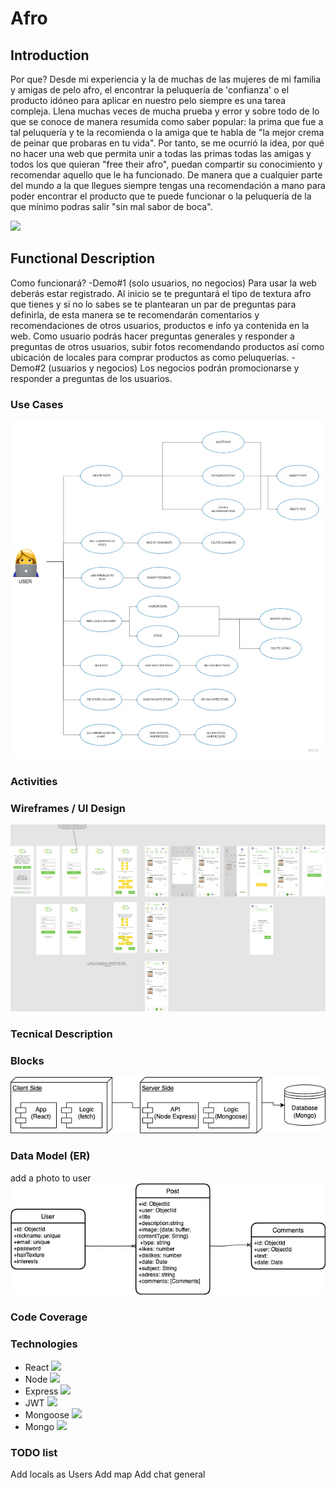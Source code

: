 # Afro

## Introduction
Por que?
Desde mi experiencia y la de muchas de las mujeres de mi familia y amigas de pelo afro, el encontrar la peluquería de 'confianza'  o el producto idóneo para aplicar en nuestro pelo siempre es una tarea compleja. Llena muchas veces de mucha prueba y error y sobre todo de lo que se conoce de manera resumida como saber popular: la prima que fue a tal  peluquería y te la recomienda o la amiga que te habla de "la mejor crema de peinar que probaras en tu vida".
Por tanto, se me ocurrió la idea, por qué no hacer una web que permita unir a todas las primas todas las amigas y todos los  que quieran "free their afro", puedan compartir su conocimiento y recomendar aquello que le ha funcionado. De manera que a cualquier parte del mundo a la que llegues siempre tengas una recomendación a mano para poder encontrar el producto que te puede funcionar o la peluquería de la que mínimo podras salir "sin mal sabor de boca".

![](https://media.giphy.com/media/9Drw7lRAp4J1xqOJHF/giphy.gif)

## Functional Description
Como funcionará?
-Demo#1 (solo usuarios, no negocios)
Para usar la web deberás estar registrado. Al inicio se te preguntará el tipo de textura afro que tienes y si no lo sabes se te plantearan un par de preguntas  para definirla, de esta manera se te recomendarán comentarios y recomendaciones de otros usuarios, productos e info ya contenida en la web.
Como usuario podrás hacer preguntas generales y responder a preguntas de otros usuarios, subir fotos recomendando productos así como ubicación de locales para comprar productos as como peluquerías.
-Demo#2 (usuarios y negocios)
Los negocios podrán promocionarse y responder a preguntas de los usuarios.

### Use Cases
![](images/UseCases.jpg)

### Activities


### Wireframes / UI Design
![](images/WireFrames.png)

### Tecnical Description


### Blocks
![](images/DiagramBlocks.jpg)

### Data Model (ER)
add a photo to user
![](images/DataModel.jpg)


### Code Coverage


### Technologies
- React ![](https://reactjs.org/favicon.ico)
- Node ![](https://nodejs.org/static/images/favicons/favicon.ico)
- Express ![](https://expressjs.com/images/favicon.png)
- JWT ![](https://jwt.io/img/favicon/apple-icon-60x60.png)
- Mongoose ![](https://mongoosejs.com/docs/images/favicon/apple-icon-60x60.png)
- Mongo ![](https://www.mongodb.com/favicon.ico)

### TODO list
Add locals as Users
Add map
Add chat general